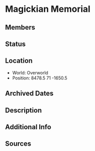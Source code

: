# Magickian Memorial

## Members

## Status

## Location
- World: Overworld 
- Position: 8478.5 71 -1650.5

## Archived Dates

## Description

## Additional Info

## Sources
